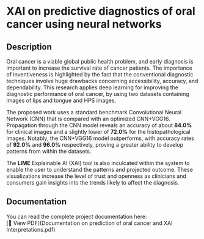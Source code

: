 # XAI on predictive diagnostics of oral cancer using neural networks

## Description
Oral cancer is a viable global public health problem, and early diagnosis is important to increase the survival rate of cancer patients. The importance of inventiveness is highlighted by the fact that the conventional diagnostic techniques involve huge drawbacks concerning accessibility, accuracy, and dependability. This research applies deep learning for improving the diagnostic performance of oral cancer, by using two datasets containing images of lips and tongue and HPS images.  

The proposed work uses a standard benchmark Convolutional Neural Network (CNN) that is compared with an optimized CNN+VGG16. Propagation through the CNN model reveals an accuracy of about **84.0%** for clinical images and a slightly lower of **72.0%** for the histopathological images. Notably, the CNN+VGG16 model outperforms, with accuracy rates of **92.0%** and **96.0%** respectively, proving a greater ability to develop patterns from within the datasets.  

The **LIME** Explainable AI (XAI) tool is also inculcated within the system to enable the user to understand the patterns and projected outcome. These visualizations increase the level of trust and openness as clinicians and consumers gain insights into the trends likely to affect the diagnosis.

## Documentation
You can read the complete project documentation here:  
[📄 View PDF](Documentation on prediction of oral cancer and XAI Interpretations.pdf)


